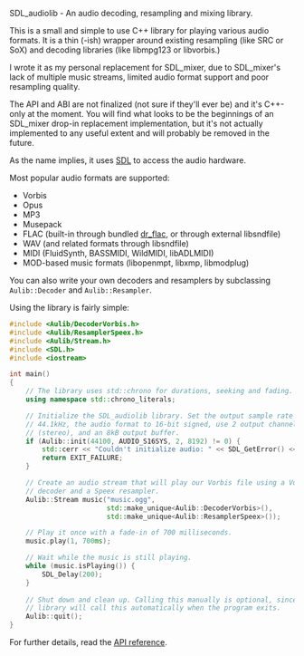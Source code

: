 SDL_audiolib - An audio decoding, resampling and mixing library.

This is a small and simple to use C++ library for playing various audio 
formats. It is a thin (-ish) wrapper around existing resampling (like SRC or 
SoX) and decoding libraries (like libmpg123 or libvorbis.)

I wrote it as my personal replacement for SDL_mixer, due to SDL_mixer's lack 
of multiple music streams, limited audio format support and poor resampling 
quality.

The API and ABI are not finalized (not sure if they'll ever be) and it's 
C++-only at the moment. You will find what looks to be the beginnings of an 
SDL_mixer drop-in replacement implementation, but it's not actually 
implemented to any useful extent and will probably be removed in the future.

As the name implies, it uses [SDL](http://www.libsdl.org) to access the audio 
hardware.

Most popular audio formats are supported:

  * Vorbis
  * Opus
  * MP3
  * Musepack
  * FLAC (built-in through bundled
    [dr_flac](https://mackron.github.io/dr_flac), or through external
    libsndfile)
  * WAV (and related formats through libsndfile)
  * MIDI (FluidSynth, BASSMIDI, WildMIDI, libADLMIDI)
  * MOD-based music formats (libopenmpt, libxmp, libmodplug)

You can also write your own decoders and resamplers by subclassing 
`Aulib::Decoder` and `Aulib::Resampler`.

Using the library is fairly simple:

```c++
#include <Aulib/DecoderVorbis.h>
#include <Aulib/ResamplerSpeex.h>
#include <Aulib/Stream.h>
#include <SDL.h>
#include <iostream>

int main()
{
    // The library uses std::chrono for durations, seeking and fading.
    using namespace std::chrono_literals;

    // Initialize the SDL_audiolib library. Set the output sample rate to
    // 44.1kHz, the audio format to 16-bit signed, use 2 output channels
    // (stereo), and an 8kB output buffer.
    if (Aulib::init(44100, AUDIO_S16SYS, 2, 8192) != 0) {
        std::cerr << "Couldn't initialize audio: " << SDL_GetError() << '\n';
        return EXIT_FAILURE;
    }

    // Create an audio stream that will play our Vorbis file using a Vorbis
    // decoder and a Speex resampler.
    Aulib::Stream music("music.ogg",
                        std::make_unique<Aulib::DecoderVorbis>(),
                        std::make_unique<Aulib::ResamplerSpeex>());

    // Play it once with a fade-in of 700 milliseconds.
    music.play(1, 700ms);

    // Wait while the music is still playing.
    while (music.isPlaying()) {
        SDL_Delay(200);
    }
    
    // Shut down and clean up. Calling this manually is optional, since the
    // library will call this automatically when the program exits.
    Aulib::quit();
}
```

For further details, read the 
[API reference](http://realnc.github.io/SDL_audiolib).
